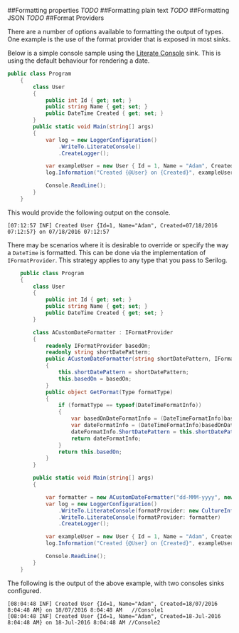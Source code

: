 ##Formatting properties
_TODO_
##Formatting plain text
_TODO_
##Formatting JSON
_TODO_
##Format Providers

There are a number of options available to formatting the output of types.  One example is the use of the format provider that is exposed in most sinks. 

Below is a simple console sample using the [Literate Console](https://github.com/serilog/serilog-sinks-literate) sink.  This is using the default behaviour for rendering a date.
 
```csharp
public class Program
    {
        class User
        {
            public int Id { get; set; }
            public string Name { get; set; }
            public DateTime Created { get; set; }
        }
        public static void Main(string[] args)
        {
            var log = new LoggerConfiguration()
                .WriteTo.LiterateConsole()
                .CreateLogger();

            var exampleUser = new User { Id = 1, Name = "Adam", Created = DateTime.Now };
            log.Information("Created {@User} on {Created}", exampleUser, DateTime.Now);

            Console.ReadLine();
        }
    }
```

This would provide the following output on the console.

```
[07:12:57 INF] Created User {Id=1, Name="Adam", Created=07/18/2016 07:12:57} on 07/18/2016 07:12:57
```

There may be scenarios where it is desirable to override or specify the way a `DateTime` is formatted.  This can be done via the implementation of `IFormatProvider`. This strategy applies to any type that you pass to Serilog.


```csharp
    public class Program
    {
        class User
        {
            public int Id { get; set; }
            public string Name { get; set; }
            public DateTime Created { get; set; }
        }

        class ACustomDateFormatter : IFormatProvider
        {
            readonly IFormatProvider basedOn;
            readonly string shortDatePattern;
            public ACustomDateFormatter(string shortDatePattern, IFormatProvider basedOn)
            {
                this.shortDatePattern = shortDatePattern;
                this.basedOn = basedOn;
            }
            public object GetFormat(Type formatType)
            {
                if (formatType == typeof(DateTimeFormatInfo))
                {
                    var basedOnDateFormatInfo = (DateTimeFormatInfo)basedOn.GetFormat(formatType);
                    var dateFormatInfo = (DateTimeFormatInfo)basedOnDateFormatInfo.Clone();
                    dateFormatInfo.ShortDatePattern = this.shortDatePattern;
                    return dateFormatInfo;
                }
                return this.basedOn;
            }
        }

        public static void Main(string[] args)
        {

            var formatter = new ACustomDateFormatter("dd-MMM-yyyy", new CultureInfo("en-AU"));
            var log = new LoggerConfiguration() 
                .WriteTo.LiterateConsole(formatProvider: new CultureInfo("en-AU"))  //Console1
                .WriteTo.LiterateConsole(formatProvider: formatter)                 //Console2
                .CreateLogger();

            var exampleUser = new User { Id = 1, Name = "Adam", Created = DateTime.Now };
            log.Information("Created {@User} on {Created}", exampleUser, DateTime.Now);

            Console.ReadLine();
        }
    }
```

The following is the output of the above example, with two consoles sinks configured.

```
[08:04:48 INF] Created User {Id=1, Name="Adam", Created=18/07/2016 8:04:48 AM} on 18/07/2016 8:04:48 AM   //Console1
[08:04:48 INF] Created User {Id=1, Name="Adam", Created=18-Jul-2016 8:04:48 AM} on 18-Jul-2016 8:04:48 AM //Console2
```